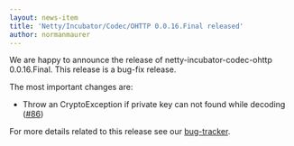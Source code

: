 ```yaml
---
layout: news-item
title: 'Netty/Incubator/Codec/OHTTP 0.0.16.Final released'
author: normanmaurer
---
```


We are happy to announce the release of netty-incubator-codec-ohttp 0.0.16.Final. This release is a bug-fix release.

The most important changes are:

* Throw an CryptoException if private key can not found while decoding ([#86](https://github.com/netty/netty-incubator-codec-ohttp/pull/86))

For more details related to this release see our [bug-tracker](https://github.com/netty/netty-incubator-codec-ohttp/issues?q=is%3Aclosed+milestone%3A0.0.16.Final). 
